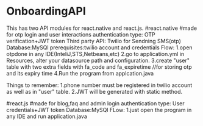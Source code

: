 # OnboardingAPI
This has two API modules for react.native and react.js.
#react.native
#made for otp login and user interactions
authentication type: OTP verification+JWT token
Third party API: Twilio for Sendning SMS(otp)
Database:MySQl
prerequisites:twilio account and credentials
Flow:
1.open otpdone in any IDE(InteliJ,STS,Netbeans,etc)
2.go to application.yml in Resources, alter your datasource path and configuration.
3.create  "user" table with two extra fields with fa_code and fa_expiretime //for storing otp and 	its expiry time
4.Run the program from applcation.java

Things to remember:
	1.phone number must be registered in twilio account as well as in "user" table. 
	2.JWT will be generated with static method.


#react.js
#made for blog,faq and admin login
authentication type: User credentials+JWT token
Database:MySQl
FLow:
1.just open the program in any IDE and run application.java

